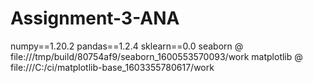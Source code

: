 # Assignment-3-ANA

numpy==1.20.2
pandas==1.2.4
sklearn==0.0
seaborn @ file:///tmp/build/80754af9/seaborn_1600553570093/work
matplotlib @ file:///C:/ci/matplotlib-base_1603355780617/work
